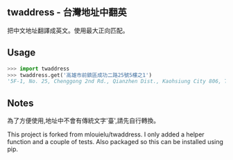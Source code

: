twaddress - 台灣地址中翻英
--------------------------

把中文地址翻譯成英文。使用最大正向匹配。

Usage
-----

```python
>>> import twaddress
>>> twaddress.get('高雄市前鎮區成功二路25號5樓之1')
'5F-1, No. 25, Chenggong 2nd Rd., Qianzhen Dist., Kaohsiung City 806, Taiwan (R.O.C.)'
```

Notes
-----
為了方便使用,地址中不會有傳統文字'臺',請先自行轉換。

This project is forked from mlouielu/twaddress.
I only added a helper function and a couple of tests.
Also packaged so this can be installed using pip.

